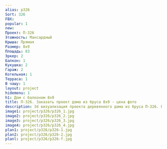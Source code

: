 ```yaml
---
alias: p326
Sort: 326
FBX: 
popular: 1
new: 
Проект: П-326
Этажность: Мансардный
Крыша: Прямая
Размер: 8х9
Площадь: 83
Эркер: 2
Балкон: 1
Кукушка: 2
Гараж: 2
Котельная: 1
Терраса: 1
В чашу: 1
layout: project
hidemenu: 1
h1: Дом с балконом 8х9
title: П-326. Заказать проект дома из бруса 8х9 - цена фото
description: 3d визуализация проекта деревянного дома из бруса П-326. Площадь 83 м2, размер 8х9. Вы можете внести любые изменения в проект.
image1: project/p326/p326_1.jpg
image2: project/p326/p326_2.jpg
image3: project/p326/p326_3.jpg
image4: project/p326/p326_4.jpg
plan1: project/p326/p326-1.jpg
plan2: project/p326/p326-2.jpg
planl: project/p326/p326-f.jpg
---
```

